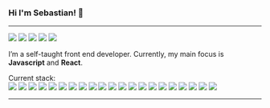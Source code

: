 ### Hi I'm Sebastian! 👋
<hr>

[<img src="https://img.shields.io/static/v1?logo=gmail&label&color=EA4335&message=sebastian.vuye&logoColor=white&logoWidth=20">](mailto:sebastian.vuye@gmail.com)
[<img src="https://img.shields.io/static/v1?logo=twitter&label&color=1DA1F2&message=@sebavuye&logoColor=white&logoWidth=20">](https://twitter.com/sebavuye)
[<img src="https://img.shields.io/static/v1?logo=linkedin&label&color=0A66C2&message=sebastianvuye&logoColor=white&logoWidth=20">](https://www.linkedin.com/in/sebastianvuye/)
[<img src="https://img.shields.io/static/v1?logo=instagram&label&color=E4405F&message=sebavuye&logoColor=white&logoWidth=20">](https://www.instagram.com/sebavuye/)
[<img src="https://img.shields.io/static/v1?logo=facebook&label&color=1877F2&message=sebavuye&logoColor=white&logoWidth=20">](https://www.facebook.com/sebavuye/)


I’m a self-taught front end developer. Currently, my main focus is **Javascript** and **React**.
<br/>

Current stack:
<br/>
<img src="https://img.shields.io/static/v1?logo=javascript&label&color=F7DF1E&message=JavaScript&logoColor=black&logoWidth=20">
<img src="https://img.shields.io/static/v1?logo=react&label&color=61DAFB&message=React&logoColor=black&logoWidth=20">
<img src="https://img.shields.io/static/v1?logo=next.js&label&color=000000&message=Next.js&logoColor=white&logoWidth=20">
<img src="https://img.shields.io/static/v1?logo=sass&label&color=CC6699&message=SCSS&logoColor=white&logoWidth=20">
<img src="https://img.shields.io/static/v1?logo=css3&label&color=1572B6&message=CSS&logoColor=white&logoWidth=20">
<img src="https://img.shields.io/static/v1?logo=html5&label&color=E34F26&message=HTML&logoColor=white&logoWidth=20">
<img src="https://img.shields.io/static/v1?logo=material-ui&label&color=0081CB&message=Material-UI&logoColor=white&logoWidth=20">
<img src="https://img.shields.io/static/v1?logo=styled-components&label&color=DB7093&message=styled-components&logoColor=white&logoWidth=20">
<img src="https://img.shields.io/static/v1?logo=chakra-ui&label&color=319795&message=Chakra-UI&logoColor=white&logoWidth=20">
<img src="https://img.shields.io/static/v1?logo=git&label&color=F05032&message=Git&logoColor=white&logoWidth=20">
<img src="https://img.shields.io/static/v1?logo=npm&label&color=CB3837&message=npm&logoColor=white&logoWidth=20">
<img src="https://img.shields.io/static/v1?logo=yarn&label&color=2C8EBB&message=yarn&logoColor=white&logoWidth=20">
<img src="https://img.shields.io/static/v1?logo=prettier&label&color=F7B93E&message=Prettier&logoColor=white&logoWidth=20">
<img src="https://img.shields.io/static/v1?logo=eslint&label&color=4B32C3&message=ESlint&logoColor=white&logoWidth=20">
<img src="https://img.shields.io/static/v1?logo=testing-library&label&color=E33332&message=Testing Library&logoColor=white&logoWidth=20">
<img src="https://img.shields.io/static/v1?logo=babel&label&color=F9DC3E&message=Babel&logoColor=black&logoWidth=20">
<img src="https://img.shields.io/static/v1?logo=storybook&label&color=FF4785&message=Storybook&logoColor=black&logoWidth=20">
<img src="https://img.shields.io/static/v1?logo=netlify&label&color=00C7B7&message=Netlify&logoColor=white&logoWidth=20">
<img src="https://img.shields.io/static/v1?logo=vercel&label&color=000000&message=Vercel&logoColor=white&logoWidth=20">
<img src="https://img.shields.io/static/v1?logo=github&label&color=181717&message=GitHub&logoColor=white&logoWidth=20">
<img src="https://img.shields.io/static/v1?logo=figma&label&color=F24E1E&message=Figma&logoColor=white&logoWidth=20">
<hr>
